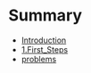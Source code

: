 # Summary

* [Introduction](README.md)
* [1.First_Steps](./src/1.First_Steps.md)
* [problems](./src/problems.md)

